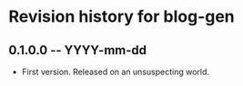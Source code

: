 # Revision history for blog-gen

## 0.1.0.0 -- YYYY-mm-dd

* First version. Released on an unsuspecting world.
